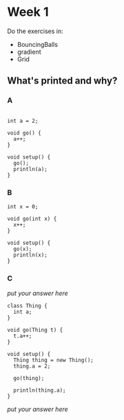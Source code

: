
# Week 1

Do the exercises in:
* BouncingBalls
* gradient
* Grid

## What's printed and why?

### A

```processing

int a = 2;

void go() {
  a++;
}

void setup() {
  go();
  println(a);
}

```

### B

```processing
int x = 0;

void go(int x) {
  x++;
}

void setup() {
  go(x);
  println(x);
}
```

### C

*put your answer here*

```processing
class Thing {
  int a;
}

void go(Thing t) {
  t.a++;
}

void setup() {
  Thing thing = new Thing();
  thing.a = 2;

  go(thing);

  println(thing.a);
}
```
*put your answer here*
